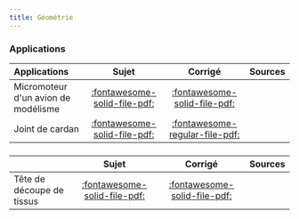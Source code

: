 ```yaml
---
title: Géométrie 
---
```


### Applications 
 
| Applications | Sujet | Corrigé | Sources  | 
| :-------------- | :---: | :-----: | :------: | 
| Micromoteur d'un avion de modélisme | [:fontawesome-solid-file-pdf:](http://xpessoles-cpge.fr/pdf/Cy_12_Ch_01_Application_01_MicroMoteur_Sujet.pdf) | [:fontawesome-solid-file-pdf:](http://xpessoles-cpge.fr/pdf/Cy_12_Ch_01_Application_01_MicroMoteur_Corrige.pdf) | 
| Joint de cardan | [:fontawesome-solid-file-pdf:](http://xpessoles-cpge.fr/pdf/Cy_12_Ch_01_Application_02_Cardan_Sujet.pdf) | [:fontawesome-regular-file-pdf:](http://xpessoles-cpge.fr/pdf/Cy_12_Ch_01_Application_02_Cardan_Corrige.pdf) | 
###  
 
|  | Sujet | Corrigé | Sources  | 
| :-------------- | :---: | :-----: | :------: | 
| Tête de découpe de tissus | [:fontawesome-solid-file-pdf:](http://xpessoles-cpge.fr/pdf/Cy_12_Ch_01_TD_01_Decoupe_Sujet.pdf) | [:fontawesome-solid-file-pdf:](http://xpessoles-cpge.fr/pdf/Cy_12_Ch_01_TD_01_Decoupe_Corrige.pdf) | 

